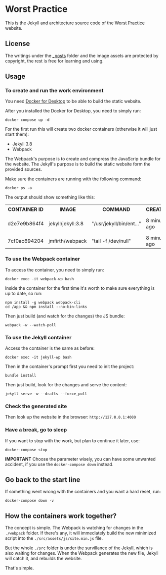 # Worst Practice

This is the Jekyll and architecture source code of the [Worst Practice](https://www.worstpractice.dev) website.

## License

The writings under the [_posts](./src/_posts) folder and the image assets are protected by copyright, the rest is free for learning and using.

## Usage

### To create and run the work environment

You need [Docker for Desktop](https://www.docker.com/products/docker-desktop) to be able to build the static website.

After you installed the Docker for Desktop, you need to simply run:

```
docker compose up -d
```

For the first run this will create two docker containers (otherwise it will just start them):

- Jekyll 3.8
- Webpack

The Webpack's purpose is to create and compress the JavaScrip bundle for the website.
The Jekyll's purpose is to build the static website form the provided sources.

Make sure the containers are running with the following command:

```
docker ps -a
```

The output should show something like this:

<table>
    <tr>
        <th>CONTAINER ID</th><th>IMAGE</th><th>COMMAND</th><th>CREATED</th><th>STATUS</th><th>PORTS</th><th>NAMES</th>
    </tr>
    <tr>
        <td>d2e7e9b864f4</td><td>jekyll/jekyll:3.8</td><td>"/usr/jekyll/bin/ent…"</td><td>8 minutes ago</td><td>Up 8 minutes</td><td>0.0.0.0:4000->4000/tcp, 35729/tcp</td><td>jekyll</td>
    </tr>
    <tr>
        <td>7cf0ac694204</td><td>jmfirth/webpack</td><td>"tail -f /dev/null"</td><td>8 minutes ago</td><td>Up 8 minutes</td><td>3000/tcp</td><td>webpack</td>
    </tr>
</table>


### To use the Webpack container

To access the container, you need to simply run:

```
docker exec -it webpack-wp bash 
```

Inside the container for the first time it's worth to make sure everything is up to date, so run:

```
npm install -g webpack webpack-cli
cd /app && npm install --no-bin-links
```

Then just build (and watch for the changes) the JS bundle:

```
webpack -w --watch-poll
```

### To use the Jekyll container

Access the container is the same as before:

```
docker exec -it jekyll-wp bash
```

Then in the container's prompt first you need to init the project:

```
bundle install
```

Then just build, look for the changes and serve the content:

```
jekyll serve -w --drafts --force_poll
```

### Check the generated site

Then look up the website in the browser: `http://127.0.0.1:4000`

### Have a break, go to sleep

If you want to stop with the work, but plan to continue it later, use:

```
docker-compose stop
```

**IMPORTANT** Choose the parameter wisely, you can have some unwanted accident, if you use the `docker-compose down` instead.

## Go back to the start line

If something went wrong with the containers and you want a hard reset, run:

```
docker-compose down -v
```

## How the containers work together?

The concept is simple. The Webpack is watching for changes in the `./webpack` folder. If there's any,
it will immediately build the new minimized script into the `./src/assets/js/site.min.js` file.

But the whole `./src` folder is under the survillance of the Jekyll, which is also waiting for changes.
When the Webpack generates the new file, Jekyll will catch it, and rebuilds the website.

That's simple.


